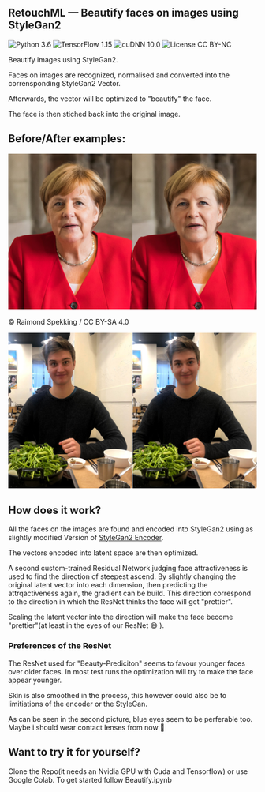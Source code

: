 ## RetouchML &mdash; Beautify faces on images using StyleGan2
![Python 3.6](https://img.shields.io/badge/python-3.6-green.svg?style=plastic)
![TensorFlow 1.15](https://img.shields.io/badge/tensorflow-1.15-green.svg?style=plastic)
![cuDNN 10.0](https://img.shields.io/badge/cudnn-10.0-green.svg?style=plastic)
![License CC BY-NC](https://img.shields.io/badge/license-CC_BY--NC-green.svg?style=plastic)

Beautify images using StyleGan2.

Faces on images are recognized, normalised and converted into the corrensponding StyleGan2 Vector.

Afterwards, the vector will be optimized to "beautify" the face.

The face is then stiched back into the original image.

## Before/After examples:

![merkel-ba](docs/merkel-ba.png)

© Raimond Spekking / CC BY-SA 4.0

![me-ba](docs/me-ba.png)



## How does it work?

All the faces on the images are found and encoded into StyleGan2 using as slightly modified Version of [StyleGan2 Encoder](https://github.com/robertluxemburg/stylegan2encoder.git).

The vectors encoded into latent space are then optimized.

A second custom-trained Residual Network judging face attractiveness is used to find the direction of steepest ascend. By slightly changing the original latent vector into each dimension, then predicting the attrqactiveness again, the gradient can be build. This direction correspond to the direction in which the ResNet thinks the face will get "prettier". 

Scaling the latent vector into the direction will make the face become "prettier"(at least in the eyes of our ResNet 😅 ).

### Preferences of the ResNet

The ResNet used for "Beauty-Prediciton" seems to favour younger faces over older faces. In most test runs the optimization will try to make the face appear younger.

Skin is also smoothed in the process, this however could also be to limitiations of the encoder or the StyleGan.

As can be seen in the second picture, blue eyes seem to be perferable too. Maybe i should wear contact lenses from now 👀





## Want to try it for yourself?

Clone the Repo(it needs an Nvidia GPU with Cuda and Tensorflow) or use Google Colab. To get started follow Beautify.ipynb





